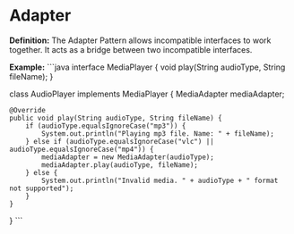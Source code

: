 # Adapter
**Definition:** The Adapter Pattern allows incompatible interfaces to work together. It acts as a bridge between two incompatible interfaces.

**Example:**
\`\`\`java
interface MediaPlayer {
    void play(String audioType, String fileName);
}

class AudioPlayer implements MediaPlayer {
    MediaAdapter mediaAdapter;

    @Override
    public void play(String audioType, String fileName) {
        if (audioType.equalsIgnoreCase("mp3")) {
            System.out.println("Playing mp3 file. Name: " + fileName);
        } else if (audioType.equalsIgnoreCase("vlc") || audioType.equalsIgnoreCase("mp4")) {
            mediaAdapter = new MediaAdapter(audioType);
            mediaAdapter.play(audioType, fileName);
        } else {
            System.out.println("Invalid media. " + audioType + " format not supported");
        }
    }
}
\`\`\`

